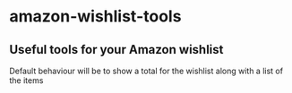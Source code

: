 amazon-wishlist-tools
=====================
Useful tools for your Amazon wishlist
-------------------------------------

Default behaviour will be to show a total for the wishlist along with a list of the items
